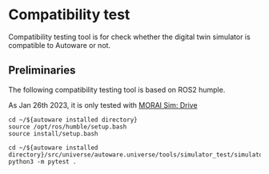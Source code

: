 # Compatibility test
Compatibility testing tool is for check whether the digital twin simulator is compatible to Autoware or not.

## Preliminaries

The following compatibility testing tool is based on ROS2 humple.

As Jan 26th 2023, it is only tested with [MORAI Sim: Drive](https://autowarefoundation.github.io/autoware-documentation/main/tutorials/ad-hoc-simulation/digital-twin-simulation/MORAI_Sim-tutorial/)


	cd ~/${autoware installed directory}
	source /opt/ros/humble/setup.bash
	source install/setup.bash

	cd ~/${autoware installed directory}/src/universe/autoware.universe/tools/simulator_test/simulator_compatibility_test/test_sim_common_manual_testing/
	python3 -m pytest .